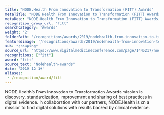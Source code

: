 ```yaml
---
title: "NODE.Health From Innovation to Transformation (FITT) Awards"
metaTitle: "NODE.Health From Innovation to Transformation (FITT) Awards | Healthcare Innovation Awards | Medigy &#8480"
metaDesc: "NODE.Health From Innovation to Transformation (FITT) Awards, Winners Include:Most Promising Digital Medicine Innovation, Best Evidence-Based Study, Most Transformative Technology"
recognition_group_url: "fitt"
searchCategory: "Awards"
weight: '2'
folderPath: '/recognitions/awards/2019/nodehealth-from-innovation-to-transformation-fitt-awards/'
featuredimage: '/recognitions/awards/2019/nodehealth-from-innovation-to-transformation-fitt-awards/featured-image-fitt.jpg' 
sub: "grouping"
source_url: "https://www.digitalmedicineconference.com/page/1446217/nodehealth-awards"
recognitions: ["fitt"]
award: "fitt"
source_text: "Nodehealth-awards"
date: '2019-12-19'
aliases:
 - /recognition/award/fitt
---
```


 NODE.Health’s From Innovation to Transformation Awards mission is discovery, standardization, improvement and sharing of best practices in digital evidence. In collaboration with our partners, NODE.Health is on a mission to find digital solutions with results backed by clinical evidence. 